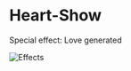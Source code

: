 # Heart-Show
 Special effect: Love generated

![Effects](https://i.328888.xyz/2022/12/07/fkx4J.png)
